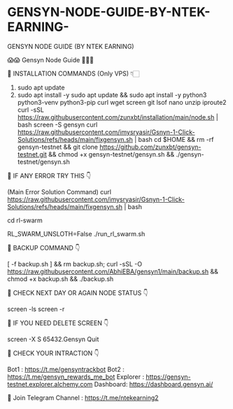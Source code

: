 # GENSYN-NODE-GUIDE-BY-NTEK-EARNING-
GENSYN NODE GUIDE (BY NTEK EARNING)

😱😱 Gensyn Node Guide 💖💖💖

📌 INSTALLATION COMMANDS (Only VPS) 👇🏻

1. sudo apt update
2. sudo apt install -y
sudo apt update && sudo apt install -y python3 python3-venv python3-pip curl wget screen git lsof nano unzip iproute2
curl -sSL https://raw.githubusercontent.com/zunxbt/installation/main/node.sh | bash
screen -S gensyn
curl https://raw.githubusercontent.com/imysryasir/Gsnyn-1-Click-Solutions/refs/heads/main/fixgensyn.sh | bash
cd $HOME && rm -rf gensyn-testnet && git clone https://github.com/zunxbt/gensyn-testnet.git && chmod +x gensyn-testnet/gensyn.sh && ./gensyn-testnet/gensyn.sh

📌 IF ANY ERROR TRY THIS 👇

(Main Error Solution Command) curl https://raw.githubusercontent.com/imysryasir/Gsnyn-1-Click-Solutions/refs/heads/main/fixgensyn.sh | bash

cd rl-swarm

RL_SWARM_UNSLOTH=False ./run_rl_swarm.sh

📌 BACKUP COMMAND 👇

[ -f backup.sh ] && rm backup.sh; curl -sSL -O https://raw.githubusercontent.com/AbhiEBA/gensyn1/main/backup.sh && chmod +x backup.sh && ./backup.sh

📌 CHECK NEXT DAY OR AGAIN NODE STATUS 👇

screen -ls
screen -r

📌 IF YOU NEED DELETE SCREEN 👇

screen -X S 65432.Gensyn Quit

📌 CHECK YOUR INTRACTION 👇

Bot1 : https://t.me/gensyntrackbot Bot2 : https://t.me/gensyn_rewards_me_bot Explorer : https://gensyn-testnet.explorer.alchemy.com Dashboard: https://dashboard.gensyn.ai/

📌 Join Telegram Channel : https://t.me/ntekearning2

